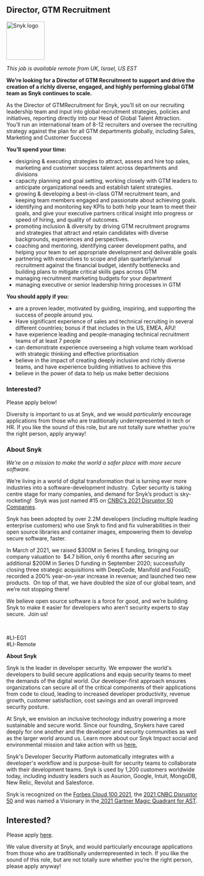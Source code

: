 Director, GTM Recruitment 
---

<img src="https://res.cloudinary.com/snyk/image/upload/v1537345894/press-kit/brand/logo-black.png" width="100" alt="Snyk logo" />

<p><em>This job is available remote from UK, Israel, US EST</em></p>
<p><strong>We’re looking for a Director of GTM Recruitment to support and drive the creation of a richly diverse, engaged, and highly performing global GTM team as Snyk continues to scale.</strong></p>
<p><span style="font-weight: 400;">As the Director of GTMRecruitment for Snyk, you’ll sit on our recruiting leadership team and input into global recruitment strategies, policies and initiatives, reporting directly into our Head of Global Talent Attraction. &nbsp; You’ll run an international team of 8-12 recruiters and oversee the recruiting strategy against the plan for all GTM departments globally, including Sales, Marketing and Customer Success</span></p>
<p><strong>You’ll spend your time:</strong></p>
<ul>
<li style="font-weight: 400;"><span style="font-weight: 400;">designing &amp; executing strategies to attract, assess and hire top sales, marketing and customer success talent across departments and divisions</span></li>
<li style="font-weight: 400;"><span style="font-weight: 400;">capacity planning and goal setting, working closely with GTM leaders to anticipate organizational needs and establish talent strategies.&nbsp;</span></li>
<li style="font-weight: 400;"><span style="font-weight: 400;">growing &amp; developing a best-in-class GTM recruitment team, and keeping team members engaged and passionate about achieving goals.&nbsp;</span></li>
<li style="font-weight: 400;"><span style="font-weight: 400;">identifying and monitoring key KPIs to both help your team to meet their goals, and give your executive partners critical insight into progress or speed of hiring, and quality of outcomes.</span></li>
<li style="font-weight: 400;"><span style="font-weight: 400;">promoting inclusion &amp; diversity by driving GTM recruitment programs and strategies that attract and retain candidates with diverse backgrounds, experiences and perspectives.&nbsp;</span></li>
<li style="font-weight: 400;"><span style="font-weight: 400;">coaching and mentoring, identifying career development paths, and helping your team to set appropriate development and deliverable goals&nbsp;</span></li>
<li style="font-weight: 400;"><span style="font-weight: 400;">partnering with executives to scope and plan quarterly/annual recruitment against the financial budget, identify bottlenecks and building plans to mitigate critical skills gaps across GTM</span></li>
<li style="font-weight: 400;"><span style="font-weight: 400;">managing recruitment marketing budgets for your department&nbsp;</span></li>
<li style="font-weight: 400;"><span style="font-weight: 400;">managing executive or senior leadership hiring processes in GTM&nbsp;</span></li>
</ul>
<p><strong>You should apply if you:</strong></p>
<ul>
<li style="font-weight: 400;"><span style="font-weight: 400;">are a proven leader, motivated by guiding, inspiring, and supporting the success of people around you.</span></li>
<li><span style="font-weight: 400;">Have significant experience of sales and technical recruiting in several different countries; bonus if that includes in the US, EMEA, APJ!</span></li>
<li style="font-weight: 400;"><span style="font-weight: 400;">have experience leading and people-managing technical recruitment teams of at least 7 people&nbsp;</span></li>
<li style="font-weight: 400;"><span style="font-weight: 400;">can demonstrate experience overseeing a high volume team workload with strategic thinking and effective prioritisation</span></li>
<li style="font-weight: 400;"><span style="font-weight: 400;">believe in the impact of creating deeply inclusive and richly diverse teams, and have experience building initiatives to achieve this&nbsp;</span></li>
<li style="font-weight: 400;"><span style="font-weight: 400;">believe in the power of data to help us make better decisions&nbsp;</span></li>
</ul>
<h3><strong>Interested?</strong></h3>
<p><span style="font-weight: 400;">Please apply below!</span></p>
<p><span style="font-weight: 400;">Diversity is important to us at Snyk, and we would </span><em><span style="font-weight: 400;">particularly</span></em><span style="font-weight: 400;"> encourage applications from those who are traditionally underrepresented in tech or HR. If you like the sound of this role, but are not totally sure whether you’re the right person, apply anyway!</span></p>
<h3><strong>About Snyk</strong></h3>
<p><em><span style="font-weight: 400;">We’re on a mission to make the world a safer place with more secure software.</span></em></p>
<p><span style="font-weight: 400;">We’re living in a world of digital transformation that is turning ever more industries into a software-development industry.&nbsp; Cyber security is taking centre stage for many companies, and demand for Snyk’s product is sky-rocketing!&nbsp; Snyk was just named #15 on </span><a href="https://www.cnbc.com/2021/05/25/these-are-the-2021-cnbc-disruptor-50-companies.html"><span style="font-weight: 400;">CNBC’s 2021 Disruptor 50 Companies</span></a><span style="font-weight: 400;">.&nbsp;&nbsp;</span></p>
<p><span style="font-weight: 400;">Snyk has been adopted by over 2.2M developers (including multiple leading enterprise customers) who use Snyk to find and fix vulnerabilities in their open source libraries and container images, empowering them to develop secure software, faster.</span></p>
<p><span style="font-weight: 400;">In March of 2021, we raised $300M in Series E funding, bringing our company valuation to&nbsp; $4.7 billion, only 6 months after securing an additional $200M in Series D funding in September 2020; successfully closing three strategic acquisitions with DeepCode, Manifold and FossID; recorded a 200% year-on-year increase in revenue; and launched two new products.&nbsp; On top of that, we have doubled the size of our global team, and we’re not stopping there!&nbsp;&nbsp;</span></p>
<p><span style="font-weight: 400;">We believe open source software is a force for good, and we’re building Snyk to make it easier for developers who aren’t security experts to stay secure.&nbsp; Join us!&nbsp;</span></p>
<p>&nbsp;</p>
<p>#LI-EG1<br>#LI-Remote</p><div class="content-conclusion"><p><strong>About Snyk</strong></p>
<p><span style="font-weight: 400;">Snyk is the leader in developer security. We empower the world's developers to build secure applications and equip security teams to meet the demands of the digital world. Our developer-first approach ensures organizations can secure all of the critical components of their applications from code to cloud, leading to increased developer productivity, revenue growth, customer satisfaction, cost savings and an overall improved security posture.&nbsp;</span></p>
<p><span style="font-weight: 400;">At Snyk, we envision an inclusive technology industry powering a more sustainable and secure world.</span> <span style="font-weight: 400;">Since our founding, Snykers have cared deeply for one another and the developer and security communities as well as the larger world around us. Learn more about our Snyk Impact social and environmental mission and take action with us </span><a href="https://snyk.io/about/snyk-impact/"><span style="font-weight: 400;">here.</span></a></p>
<p><span style="font-weight: 400;">Snyk's Developer Security Platform automatically integrates with a developer's workflow and is purpose-built for security teams to collaborate with their development teams. Snyk is used by 1,200 customers worldwide today, including industry leaders such as Asurion, Google, Intuit, MongoDB, New Relic, Revolut and Salesforce.</span></p>
<p><span style="font-weight: 400;">Snyk is recognized on the </span><a href="https://www.forbes.com/cloud100/#6f24b5ba5f94"><span style="font-weight: 400;">Forbes Cloud 100 2021</span></a><span style="font-weight: 400;">, the </span><a href="https://www.cnbc.com/2021/05/25/these-are-the-2021-cnbc-disruptor-50-companies.html"><span style="font-weight: 400;">2021 CNBC Disruptor 50</span></a><span style="font-weight: 400;"> and was named a Visionary in the</span><a href="https://snyk.io/blog/snyk-visionary-2021-gartner-magic-quadrant-for-ast/"><span style="font-weight: 400;"> 2021 Gartner Magic Quadrant for AST</span></a><span style="font-weight: 400;">.</span></p></div>

Interested?
---

Please apply [here](https://boards.greenhouse.io/snyk/jobs/5893938002#app).

We value diversity at Snyk, and would particularly encourage applications from those who are traditionally underrepresented in tech.
If you like the sound of this role, but are not totally sure whether you’re the right person, please apply anyway!
